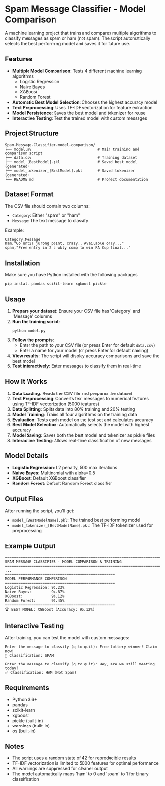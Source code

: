 # Spam Message Classifier - Model Comparison

A machine learning project that trains and compares multiple algorithms to classify messages as spam or ham (not spam). The script automatically selects the best performing model and saves it for future use.

## Features

- **Multiple Model Comparison**: Tests 4 different machine learning algorithms
  - Logistic Regression
  - Naive Bayes
  - XGBoost
  - Random Forest
- **Automatic Best Model Selection**: Chooses the highest accuracy model
- **Text Preprocessing**: Uses TF-IDF vectorization for feature extraction
- **Model Persistence**: Saves the best model and tokenizer for reuse
- **Interactive Testing**: Test the trained model with custom messages

## Project Structure

```
Spam-Message-Classifier-model-comparison/
├── model.py                              # Main training and comparison script
├── data.csv                              # Training dataset
├── model_[BestModel].pkl                 # Saved best model (generated)
├── model_tokenizer_[BestModel].pkl       # Saved tokenizer (generated)
└── README.md                             # Project documentation
```

## Dataset Format

The CSV file should contain two columns:
- `Category`: Either "spam" or "ham"
- `Message`: The text message to classify

Example:
```csv
Category,Message
ham,"Go until jurong point, crazy.. Available only..."
spam,"Free entry in 2 a wkly comp to win FA Cup final..."
```

## Installation

Make sure you have Python installed with the following packages:

```bash
pip install pandas scikit-learn xgboost pickle
```

## Usage

1. **Prepare your dataset**: Ensure your CSV file has 'Category' and 'Message' columns
2. **Run the training script**:
   ```bash
   python model.py
   ```
3. **Follow the prompts**:
   - Enter the path to your CSV file (or press Enter for default `data.csv`)
   - Enter a name for your model (or press Enter for default naming)
4. **View results**: The script will display accuracy comparisons and save the best model
5. **Test interactively**: Enter messages to classify them in real-time

## How It Works

1. **Data Loading**: Reads the CSV file and prepares the dataset
2. **Text Preprocessing**: Converts text messages to numerical features using TF-IDF vectorization (5000 features)
3. **Data Splitting**: Splits data into 80% training and 20% testing
4. **Model Training**: Trains all four algorithms on the training data
5. **Evaluation**: Tests each model on the test set and calculates accuracy
6. **Best Model Selection**: Automatically selects the model with highest accuracy
7. **Model Saving**: Saves both the best model and tokenizer as pickle files
8. **Interactive Testing**: Allows real-time classification of new messages

## Model Details

- **Logistic Regression**: L2 penalty, 500 max iterations
- **Naive Bayes**: Multinomial with alpha=0.5
- **XGBoost**: Default XGBoost classifier
- **Random Forest**: Default Random Forest classifier

## Output Files

After running the script, you'll get:
- `model_[BestModelName].pkl`: The trained best performing model
- `model_tokenizer_[BestModelName].pkl`: The TF-IDF tokenizer used for preprocessing

## Example Output

```
================================================================================
SPAM MESSAGE CLASSIFIER - MODEL COMPARISON & TRAINING
================================================================================
...
==================================================
MODEL PERFORMANCE COMPARISON
==================================================
Logistic Regression: 95.23%
Naive Bayes:         94.87%
XGBoost:             96.12%
Random Forest:       95.45%
==================================================
🏆 BEST MODEL: XGBoost (Accuracy: 96.12%)
```

## Interactive Testing

After training, you can test the model with custom messages:

```
Enter the message to classify (q to quit): Free lottery winner! Claim now!
🚨 Classification: SPAM

Enter the message to classify (q to quit): Hey, are we still meeting today?
✅ Classification: HAM (Not Spam)
```

## Requirements

- Python 3.6+
- pandas
- scikit-learn
- xgboost
- pickle (built-in)
- warnings (built-in)
- os (built-in)

## Notes

- The script uses a random state of 42 for reproducible results
- TF-IDF vectorization is limited to 5000 features for optimal performance
- All warnings are suppressed for cleaner output
- The model automatically maps 'ham' to 0 and 'spam' to 1 for binary classification